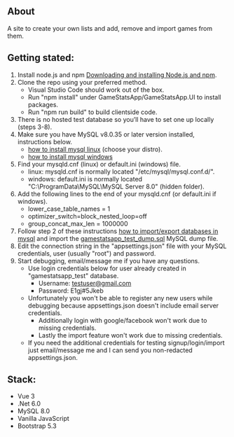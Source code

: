 ## About

A site to create your own lists and add, remove and import games from them.

## Getting stated:

1. Install node.js and npm [Downloading and installing Node.js and npm](https://docs.npmjs.com/downloading-and-installing-node-js-and-npm).
2. Clone the repo using your preferred method.
   - Visual Studio Code should work out of the box.
   - Run "npm install" under GameStatsApp/GameStatsApp.UI to install packages.
   - Run "npm run build" to build clientside code.
2. There is no hosted test database so you’ll have to set one up locally (steps 3-8).
3. Make sure you have MySQL v8.0.35 or later version installed, instructions below.
   - [how to install mysql linux](https://www.digitalocean.com/community/tutorial_collections/how-to-install-mysql) (choose your distro).
   - [how to install mysql windows](https://www.lifewire.com/how-to-install-mysql-windows-10-4584021)
5. Find your mysqld.cnf (linux) or default.ini (windows) file.
   - linux: mysqld.cnf is normally located "/etc/mysql/mysql.conf.d/".
   - windows: default.ini is normally located "C:\ProgramData\MySQL\MySQL Server 8.0\" (hidden folder).
7. Add the following lines to the end of your mysqld.cnf (or default.ini if windows).
   - lower_case_table_names = 1
   - optimizer_switch=block_nested_loop=off
   - group_concat_max_len = 1000000
8. Follow step 2 of these instructions [how to import/export databases in mysql](https://www.digitalocean.com/community/tutorials/how-to-import-and-export-databases-in-mysql-or-mariadb) and import the [gamestatsapp_test_dump.sql](https://github.com/mgmedick/GameStatsAppDatabaseScripts/blob/main/gamestatsapp_test_dump.sql) MySQL dump file.
9. Edit the connection string in the "appsettings.json" file with your MySQL credentials, user (usually "root") and password.
10. Start debugging, email/message me if you have any questions.
    - Use login credentials below for user already created in "gamestatsapp_test" database.
       - Username: testuser@gmail.com
       - Password: E1gj#5Jkeb
    - Unfortunately you won't be able to register any new users while debugging because appsettings.json doesn't include email server credentials.
       - Additionally login with google/facebook won't work due to missing credentials.
       - Lastly the import feature won't work due to missing credentials.
    - If you need the additional credentials for testing signup/login/import just email/message me and I can send you non-redacted appsettings.json.

## Stack:

- Vue 3
- .Net 6.0
- MySQL 8.0
- Vanilla JavaScript
- Bootstrap 5.3
